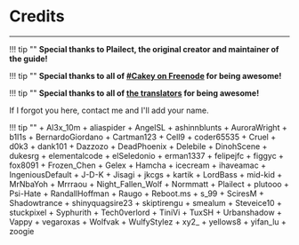 # Credits
---

!!! tip ""
	**Special thanks to Plailect, the original creator and maintainer of the guide!**

!!! tip ""
	**Special thanks to all of [#Cakey on Freenode](http://webchat.freenode.net/?channels=%23Cakey) for being awesome!**

!!! tip ""
	**Special thanks to all of [the translators](https://crowdin.com/project/3ds-guide) for being awesome!**

If I forgot you here, contact me and I'll add your name.

!!! tip ""
	+ Al3x_10m
	+ aliaspider
	+ AngelSL
	+ ashinnblunts
	+ AuroraWright
	+ b1l1s
	+ BernardoGiordano
	+ Cartman123
	+ Cell9
	+ coder65535
	+ Cruel
	+ d0k3
	+ dank101
	+ Dazzozo
	+ DeadPhoenix
	+ Delebile
	+ DinohScene
	+ dukesrg
	+ elementalcode
	+ elSeledonio
	+ erman1337
	+ felipejfc
	+ figgyc
	+ fox8091
	+ Frozen_Chen
	+ Gelex
	+ Hamcha
	+ icecream
	+ ihaveamac
	+ IngeniousDefault
	+ J-D-K
	+ Jisagi
	+ jkcgs
	+ kartik
	+ LordBass
	+ mid-kid
	+ MrNbaYoh
	+ Mrrraou
	+ Night_Fallen_Wolf
	+ Normmatt
	+ Plailect
	+ plutooo
	+ Psi-Hate
	+ RandallHoffman
	+ Raugo
	+ Reboot.ms
	+ s_99
	+ SciresM
	+ Shadowtrance
	+ shinyquagsire23
	+ skiptirengu
	+ smealum
	+ Steveice10
	+ stuckpixel
	+ Syphurith
	+ Tech0verlord
	+ TiniVi
	+ TuxSH
	+ Urbanshadow
	+ Vappy
	+ vegaroxas
	+ Wolfvak
	+ WulfyStylez
	+ xy2_
	+ yellows8
	+ yifan_lu
	+ zoogie

